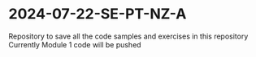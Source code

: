 # 2024-07-22-SE-PT-NZ-A
Repository to save all the code samples and exercises in this repository
Currently Module 1 code will be pushed

